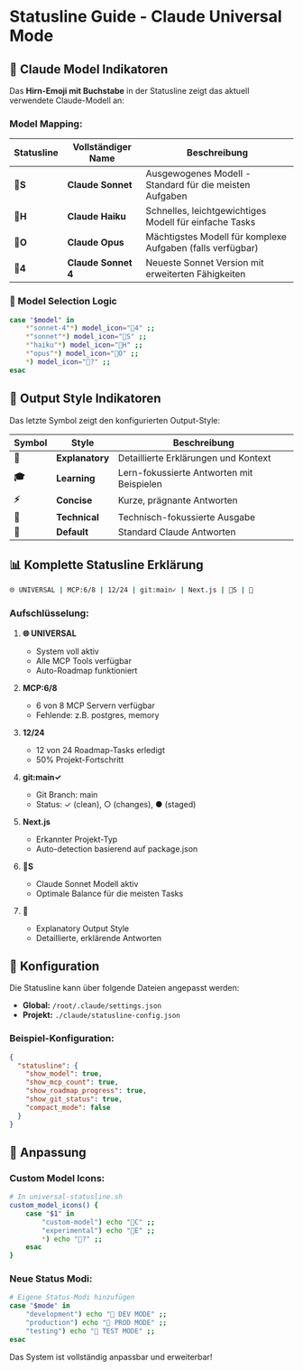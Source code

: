 # Statusline Guide - Claude Universal Mode

## 🧠 Claude Model Indikatoren

Das **Hirn-Emoji mit Buchstabe** in der Statusline zeigt das aktuell verwendete Claude-Modell an:

### Model Mapping:

| Statusline | Vollständiger Name | Beschreibung |
|------------|-------------------|--------------|
| **🧠S** | **Claude Sonnet** | Ausgewogenes Modell - Standard für die meisten Aufgaben |
| **🧠H** | **Claude Haiku** | Schnelles, leichtgewichtiges Modell für einfache Tasks |
| **🧠O** | **Claude Opus** | Mächtigstes Modell für komplexe Aufgaben (falls verfügbar) |
| **🧠4** | **Claude Sonnet 4** | Neueste Sonnet Version mit erweiterten Fähigkeiten |

### 🎯 Model Selection Logic

```bash
case "$model" in
    *"sonnet-4"*) model_icon="🧠4" ;;
    *"sonnet"*) model_icon="🧠S" ;;
    *"haiku"*) model_icon="🧠H" ;;
    *"opus"*) model_icon="🧠O" ;;
    *) model_icon="🧠?" ;;
esac
```

## 📖 Output Style Indikatoren

Das letzte Symbol zeigt den konfigurierten Output-Style:

| Symbol | Style | Beschreibung |
|--------|-------|--------------|
| **📖** | **Explanatory** | Detaillierte Erklärungen und Kontext |
| **🎓** | **Learning** | Lern-fokussierte Antworten mit Beispielen |
| **⚡** | **Concise** | Kurze, prägnante Antworten |
| **🔧** | **Technical** | Technisch-fokussierte Ausgabe |
| **📝** | **Default** | Standard Claude Antworten |

## 📊 Komplette Statusline Erklärung

```bash
🌐 UNIVERSAL | MCP:6/8 | 12/24 | git:main✓ | Next.js | 🧠S | 📖
```

### Aufschlüsselung:

1. **🌐 UNIVERSAL** 
   - System voll aktiv
   - Alle MCP Tools verfügbar
   - Auto-Roadmap funktioniert

2. **MCP:6/8**
   - 6 von 8 MCP Servern verfügbar
   - Fehlende: z.B. postgres, memory

3. **12/24**
   - 12 von 24 Roadmap-Tasks erledigt
   - 50% Projekt-Fortschritt

4. **git:main✓**
   - Git Branch: main
   - Status: ✓ (clean), ○ (changes), ● (staged)

5. **Next.js**
   - Erkannter Projekt-Typ
   - Auto-detection basierend auf package.json

6. **🧠S**
   - Claude Sonnet Modell aktiv
   - Optimale Balance für die meisten Tasks

7. **📖**
   - Explanatory Output Style
   - Detaillierte, erklärende Antworten

## 🔧 Konfiguration

Die Statusline kann über folgende Dateien angepasst werden:

- **Global:** `/root/.claude/settings.json`
- **Projekt:** `./claude/statusline-config.json`

### Beispiel-Konfiguration:

```json
{
  "statusline": {
    "show_model": true,
    "show_mcp_count": true,
    "show_roadmap_progress": true,
    "show_git_status": true,
    "compact_mode": false
  }
}
```

## 🎨 Anpassung

### Custom Model Icons:

```bash
# In universal-statusline.sh
custom_model_icons() {
    case "$1" in
        "custom-model") echo "🤖C" ;;
        "experimental") echo "🧪E" ;;
        *) echo "🧠?" ;;
    esac
}
```

### Neue Status Modi:

```bash
# Eigene Status-Modi hinzufügen
case "$mode" in
    "development") echo "🚧 DEV MODE" ;;
    "production") echo "🚀 PROD MODE" ;;
    "testing") echo "🧪 TEST MODE" ;;
esac
```

Das System ist vollständig anpassbar und erweiterbar!